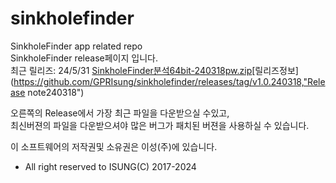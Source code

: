 # sinkholefinder
SinkholeFinder app related repo  
SinkholeFinder release페이지 입니다.   
최근 릴리즈:
24/5/31 [SinkholeFinder분석64bit-240318pw.zip](https://github.com/GPRIsung/sinkholefinder/releases/download/v1.0.240318/SinkholeFinder.64bit-240318pw.zip, "Download 240318")[릴리즈정보](https://github.com/GPRIsung/sinkholefinder/releases/tag/v1.0.240318,"Release note240318")


오른쪽의 Release에서 가장 최근 파일을 다운받으실 수있고,   
최신버젼의 파일을 다운받으셔야 많은 버그가 패치된 버젼을 사용하실 수 있습니다.  


이 소프트웨어의 저작권및 소유권은 이성(주)에 있습니다.
- All right reserved to ISUNG(C) 2017-2024
  
